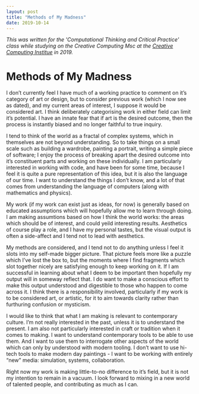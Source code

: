 ```yaml
---
layout: post
title: "Methods of My Madness"
date: 2019-10-14
---
```


_This was written for the 'Computational Thinking and Critical Practice' class while studying on the Creative Computing Msc at the [Creative Computing Institue](https://www.arts.ac.uk/creative-computing-institute) in 2019._

# Methods of My Madness

I don’t currently feel I have much of a working practice to comment on it’s category of art or design, but to consider previous work (which I now see as dated), and my current areas of interest, I suppose it would be considered art. I think deliberately categorising work in either field can limit it’s potential. I have an innate fear that if art is the desired outcome, then the process is instantly biased and no longer faithful to true inquiry.

I tend to think of the world as a fractal of complex systems, which in themselves are not beyond understanding. So to take things on a small scale such as building a wardrobe, painting a portrait, writing a simple piece of software; I enjoy the process of breaking apart the desired outcome into it’s constituent parts and working on these individually. I am particularly interested in working with code, and have been for some time, because I feel it is quite a pure representation of this idea, but it is also the language of our time. I want to understand the things I don’t know, and a lot of that comes from understanding the language of computers (along with mathematics and physics).

My work (if my work can exist just as ideas, for now) is generally based on educated assumptions which will hopefully allow me to learn through doing. I am making assumtions based on how I think the world works: the areas which should be of interest, and could yeild interesting results. Aesthetics of course play a role, and I have my personal tastes, but the visual output is often a side-affect and I tend not to lead with aesthetics.

My methods are considered, and I tend not to do anything unless I feel it slots into my self-made bigger picture. That picture feels more like a puzzle which I’ve lost the box to, but the moments where I find fragments which slot together nicely are satisfying enough to keep working on it. If I am successful in learning about what I deem to be important then hopefully my output will in someway reflect that. I do want to make a conscious effort to make this output understood and digestible to those who happen to come across it. I think there is a responsibility involved, particularly if my work is to be considered art, or artistic, for it to aim towards clarity rather than furthuring confusion or mysticism.

I would like to think that what I am making is relevant to contemporary culture. I’m not really interested in the past, unless it is to understand the present. I am also not particularly interested in craft or tradition when it comes to making. I want to understand contemporary tools to be able to use them. And I want to use them to interrogate other aspects of the world which can only by understood with modern tooling. I don’t want to use hi-tech tools to make modern day paintings - I want to be working with entirely “new” media: simulation, systems, collaboration.

Right now my work is making little-to-no difference to it’s field, but it is not my intention to remain in a vacuum. I look forward to mixing in a new world of talented people, and contributing as much as I can.
